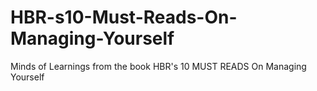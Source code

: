 # HBR-s10-Must-Reads-On-Managing-Yourself
Minds of Learnings from the book HBR's 10 MUST READS On Managing Yourself
